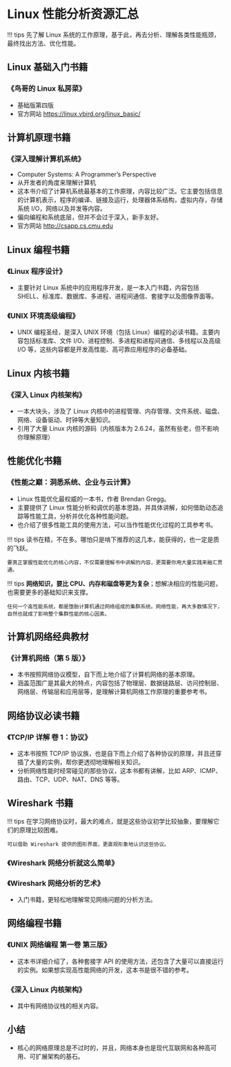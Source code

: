 # Linux 性能分析资源汇总

!!! tips
    先了解 Linux 系统的工作原理，基于此，再去分析、理解各类性能瓶颈，最终找出方法、优化性能。

## Linux 基础入门书籍

### 《鸟哥的 Linux 私房菜》

- 基础版第四版
- 官方网站 https://linux.vbird.org/linux_basic/

## 计算机原理书籍

### 《深入理解计算机系统》

- Computer Systems: A Programmer’s Perspective
- 从开发者的角度来理解计算机
- 这本书介绍了计算机系统最基本的工作原理，内容比较广泛。它主要包括信息的计算机表示，程序的编译、链接及运行，处理器体系结构，虚拟内存，存储系统 I/O，网络以及并发等内容。
- 偏向编程和系统底层，但并不会过于深入，新手友好。
- 官方网站 http://csapp.cs.cmu.edu

## Linux 编程书籍

### 《Linux 程序设计》

- 主要针对 Linux 系统中的应用程序开发，是一本入门书籍，内容包括 SHELL、标准库、数据库、多进程、进程间通信、套接字以及图像界面等。

### 《UNIX 环境高级编程》

- UNIX 编程圣经，是深入 UNIX 环境（包括 Linux）编程的必读书籍。主要内容包括标准库、文件 I/O、进程控制、多进程和进程间通信、多线程以及高级 I/O 等，这些内容都是开发高性能、高可靠应用程序的必备基础。

## Linux 内核书籍

### 《深入 Linux 内核架构》

- 一本大块头，涉及了 Linux 内核中的进程管理、内存管理、文件系统、磁盘、网络、设备驱动、时钟等大量知识。
- 引用了大量 Linux 内核的源码（内核版本为 2.6.24，虽然有些老，但不影响你理解原理）

## 性能优化书籍

### 《性能之巅：洞悉系统、企业与云计算》

-  Linux 性能优化最权威的一本书，作者 Brendan Gregg。
- 主要提供了 Linux 性能分析和调优的基本思路，并具体讲解，如何借助动态追踪等性能工具，分析并优化各种性能问题。
- 也介绍了很多性能工具的使用方法，可以当作性能优化过程的工具参考书。

!!! tips
    读书在精，不在多。哪怕只是啃下推荐的这几本，能获得的，也一定是质的飞跃。

    要真正掌握性能优化的核心内容，不仅需要理解书中讲解的内容，更需要你用大量实践来融汇贯通。

!!! tips
    **网络知识，要比 CPU、内存和磁盘等更为复杂**；想解决相应的性能问题，也需要更多的基础知识来支撑。

    任何一个高性能系统，都是堕胎计算机通过网络组成的集群系统。网络性能，再大多数情况下，自然也就成了影响整个集群性能的核心因素。


## 计算机网络经典教材

### 《计算机网络（第 5 版）》

- 本书按照网络协议模型，自下而上地介绍了计算机网络的基本原理。
- 涵盖范围广是其最大的特点，内容包括了物理层、数据链路层、访问控制层、网络层、传输层和应用层等，是理解计算机网络工作原理的重要参考书。

## 网络协议必读书籍

### 《TCP/IP 详解 卷 1：协议》

- 这本书按照 TCP/IP 协议族，也是自下而上介绍了各种协议的原理，并且还穿插了大量的实例，帮你更透彻地理解相关知识。
- 分析网络性能时经常碰见的那些协议，这本书都有讲解，比如 ARP、ICMP、路由、TCP、UDP、NAT、DNS 等等。

## Wireshark 书籍

!!! tips
    在学习网络协议时，最大的难点，就是这些协议初学比较抽象，要理解它们的原理比较困难。
    
    可以借助 Wireshark 提供的图形界面，更直观形象地认识这些协议。

### 《Wireshark 网络分析就这么简单》

### 《Wireshark 网络分析的艺术》

- 入门书籍，更轻松地理解常见网络问题的分析方法。

## 网络编程书籍

### 《UNIX 网络编程 第一卷 第三版》

- 这本书详细介绍了，各种套接字 API 的使用方法，还包含了大量可以直接运行的实例。如果想实现高性能网络的开发，这本书是很不错的参考。

### 《深入 Linux 内核架构》

- 其中有网络协议栈的相关内容。

## 小结

- 核心的网络原理总是不过时的，并且，网络本身也是现代互联网和各种高可用、可扩展架构的基石。

